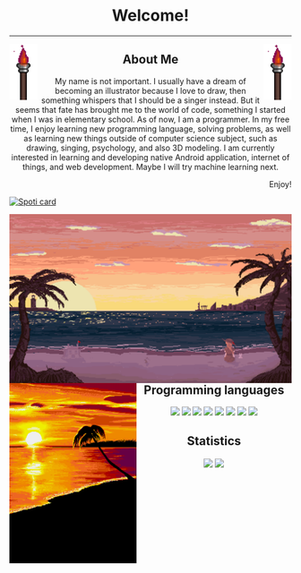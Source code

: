 <h1 align="center">Welcome!</h1>
<hr>
<img src="files/torch.gif" alt="torch" align="left" width="50">
<img src="files/torch.gif" alt="torch" align="right" width="50">
<h2 align="center">About Me</h2>
<p align="center">My name is not important. I usually have a dream of becoming an illustrator because I love to draw, then something whispers that I should be a singer instead. But it seems that fate has brought me to the world of code, something I started when I was in elementary school. As of now, I am a programmer. 
          In my free time, I enjoy learning new programming language, solving problems, as well as learning new things outside of computer science subject, such as
          drawing, singing, psychology, and also 3D modeling. I am currently interested in learning and developing native Android application, internet of things, and web development. Maybe I will try machine learning next.
</p>
<p align="right">Enjoy!</p>

[![Spoti card](https://gtw32lpt-3030.asse.devtunnels.ms/last-track)](https://gtw32lpt-5500.asse.devtunnels.ms/layout/index.html)

<img src="files/backgroundOne.gif" align="left" alt="Beach.gif">
<div align="center">
          <div align="center">
                    <img src="files/sunset.gif" align="left" alt="Beach.gif" width="45%">
                    <h2>Programming languages</h2>
          </div>
          <img src="https://img.shields.io/badge/c-%2300599C.svg?style=for-the-badge&logo=c&logoColor=white"/>
          <img src="https://img.shields.io/badge/c++-%2300599C.svg?style=for-the-badge&logo=c%2B%2B&logoColor=white"/>
          <img src="https://img.shields.io/badge/java-%23ED8B00.svg?style=for-the-badge&logo=java&logoColor=white"/>
          <img src="https://img.shields.io/badge/kotlin-%237F52FF.svg?style=for-the-badge&logo=kotlin&logoColor=white"/>
          <img src="https://img.shields.io/badge/html5-%23E34F26.svg?style=for-the-badge&logo=html5&logoColor=white"/>
          <img src="https://img.shields.io/badge/css3-%231572B6.svg?style=for-the-badge&logo=css3&logoColor=white"/>
          <img src="https://img.shields.io/badge/javascript-%23323330.svg?style=for-the-badge&logo=javascript&logoColor=%23F7DF1E"/>
          <img src="https://img.shields.io/badge/python-%2300599C.svg?style=for-the-badge&logo=python&logoColor=white"/>
</div>
          
<div align="center">
  <h2 align="center">Statistics</h2>
  <img src="https://github-readme-stats.vercel.app/api?username=EbelAlfie&show_icons=true&theme=nightowl&hide_border=true&include_all_commits=true" align="center"/>
  <img src="https://github-readme-stats.vercel.app/api/top-langs/?username=EbelAlfie&layout=compact&langs_count=6&theme=nightowl&hide_border=true" align="center"/>
</div>
